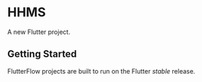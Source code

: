 # HHMS

A new Flutter project.

## Getting Started

FlutterFlow projects are built to run on the Flutter _stable_ release.

